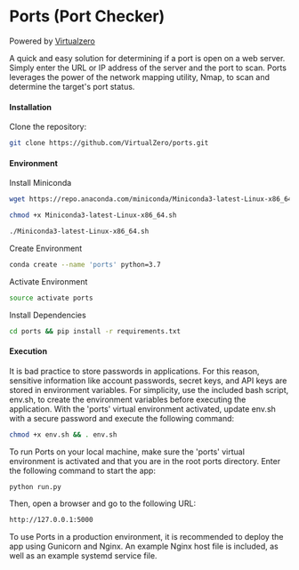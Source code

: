 # Ports (Port Checker)
Powered by [Virtualzero](https://virtualzero.net)

A quick and easy solution for determining if a port is open on a web server. Simply enter the URL or IP address of the server and the port to scan. Ports leverages the power of the network mapping utility, Nmap, to scan and determine the target's port status.

#### Installation
Clone the repository:
```bash
git clone https://github.com/VirtualZero/ports.git
```

#### Environment

Install Miniconda
```bash
wget https://repo.anaconda.com/miniconda/Miniconda3-latest-Linux-x86_64.sh
```

```bash
chmod +x Miniconda3-latest-Linux-x86_64.sh
```

```bash
./Miniconda3-latest-Linux-x86_64.sh
```

Create Environment
```bash
conda create --name 'ports' python=3.7
```

Activate Environment
```bash
source activate ports
```

Install Dependencies
```bash
cd ports && pip install -r requirements.txt
```

#### Execution
It is bad practice to store passwords in applications. For this reason, sensitive information like account passwords, secret keys, and API keys are stored in environment variables. For simplicity, use the included bash script, env.sh, to create the environment variables before executing the application. With the 'ports' virtual environment activated, update env.sh with a secure password and execute the following command:

```bash
chmod +x env.sh && . env.sh
```
To run Ports on your local machine, make sure the 'ports' virtual environment is activated and that you are in the root ports directory. Enter the following command to start the app:

```bash
python run.py
```

Then, open a browser and go to the following URL:

```bash
http://127.0.0.1:5000
```

To use Ports in a production environment, it is recommended to deploy the app using Gunicorn and Nginx. An example Nginx host file is included, as well as an example systemd service file.


